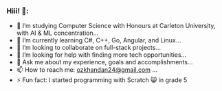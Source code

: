 ### Hiii! 👋:
- 🔭 I’m studying Computer Science with Honours at Carleton University, with AI & ML concentration...
- 🌱 I’m currently learning C#, C++, Go, Angular, and Linux...
- 👯 I’m looking to collaborate on full-stack projects...
- 🤔 I’m looking for help with finding more tech opportunities...
- 💬 Ask me about my experience, goals and accomplishments...
- 📫 How to reach me: ozkhandan24@gmail.com ...
- ⚡ Fun fact: I started programming with Scratch 😸 in grade 5
